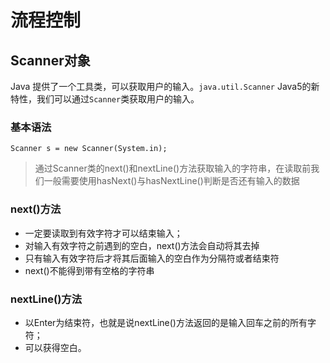 # 流程控制

## Scanner对象

Java 提供了一个工具类，可以获取用户的输入。`java.util.Scanner` Java5的新特性，我们可以通过`Scanner`类获取用户的输入。

### 基本语法

    Scanner s = new Scanner(System.in);

> 通过Scanner类的next()和nextLine()方法获取输入的字符串，在读取前我们一般需要使用hasNext()与hasNextLine()判断是否还有输入的数据


### next()方法
- 一定要读取到有效字符才可以结束输入；
- 对输入有效字符之前遇到的空白，next()方法会自动将其去掉
- 只有输入有效字符后才将其后面输入的空白作为分隔符或者结束符
- next()不能得到带有空格的字符串

### nextLine()方法
- 以Enter为结束符，也就是说nextLine()方法返回的是输入回车之前的所有字符；
- 可以获得空白。

